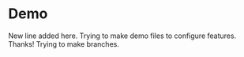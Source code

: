 # Demo
New line added here. 
Trying to make demo files to configure features.
Thanks!
Trying to make branches.
